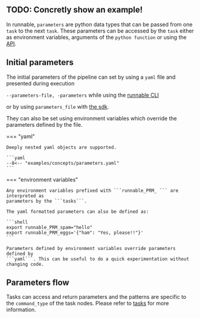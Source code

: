 ## TODO: Concretly show an example!

In runnable, ```parameters``` are python data types that can be passed from one ```task```
to the next ```task```. These parameters can be accessed by the ```task``` either as
environment variables, arguments of the ```python function``` or using the
[API](../interactions.md).

## Initial parameters

The initial parameters of the pipeline can set by using a ```yaml``` file and presented
during execution

```--parameters-file, -parameters``` while using the [runnable CLI](../usage.md/#usage)

or by using ```parameters_file``` with [the sdk](..//sdk.md/#runnable.Pipeline.execute).

They can also be set using environment variables which override the parameters defined by the file.

=== "yaml"

    Deeply nested yaml objects are supported.

    ```yaml
    --8<-- "examples/concepts/parameters.yaml"
    ```


=== "environment variables"

    Any environment variables prefixed with ```runnable_PRM_ ``` are interpreted as
    parameters by the ```tasks```.

    The yaml formatted parameters can also be defined as:

    ```shell
    export runnable_PRM_spam="hello"
    export runnable_PRM_eggs='{"ham": "Yes, please!!"}'
    ```

    Parameters defined by environment variables override parameters defined by
    ```yaml```. This can be useful to do a quick experimentation without changing code.


## Parameters flow

Tasks can access and return parameters and the patterns are specific to the
```command_type``` of the task nodes. Please refer to [tasks](../concepts/task.md)
for more information.
